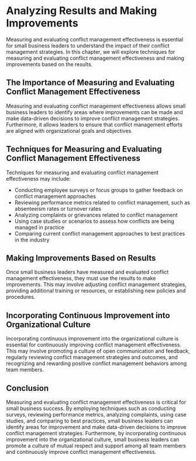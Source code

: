 Analyzing Results and Making Improvements
=================================================================================================================

Measuring and evaluating conflict management effectiveness is essential for small business leaders to understand the impact of their conflict management strategies. In this chapter, we will explore techniques for measuring and evaluating conflict management effectiveness and making improvements based on the results.

The Importance of Measuring and Evaluating Conflict Management Effectiveness
----------------------------------------------------------------------------

Measuring and evaluating conflict management effectiveness allows small business leaders to identify areas where improvements can be made and make data-driven decisions to improve conflict management strategies. Furthermore, it allows leaders to ensure that conflict management efforts are aligned with organizational goals and objectives.

Techniques for Measuring and Evaluating Conflict Management Effectiveness
-------------------------------------------------------------------------

Techniques for measuring and evaluating conflict management effectiveness may include:

* Conducting employee surveys or focus groups to gather feedback on conflict management approaches
* Reviewing performance metrics related to conflict management, such as absenteeism rates or turnover rates
* Analyzing complaints or grievances related to conflict management
* Using case studies or scenarios to assess how conflicts are being managed in practice
* Comparing current conflict management approaches to best practices in the industry

Making Improvements Based on Results
------------------------------------

Once small business leaders have measured and evaluated conflict management effectiveness, they must use the results to make improvements. This may involve adjusting conflict management strategies, providing additional training or resources, or establishing new policies and procedures.

Incorporating Continuous Improvement into Organizational Culture
----------------------------------------------------------------

Incorporating continuous improvement into the organizational culture is essential for continuously improving conflict management effectiveness. This may involve promoting a culture of open communication and feedback, regularly reviewing conflict management strategies and outcomes, and recognizing and rewarding positive conflict management behaviors among team members.

Conclusion
----------

Measuring and evaluating conflict management effectiveness is critical for small business success. By employing techniques such as conducting surveys, reviewing performance metrics, analyzing complaints, using case studies, and comparing to best practices, small business leaders can identify areas for improvement and make data-driven decisions to improve conflict management strategies. Furthermore, by incorporating continuous improvement into the organizational culture, small business leaders can promote a culture of mutual respect and support among all team members and continuously improve conflict management effectiveness.
